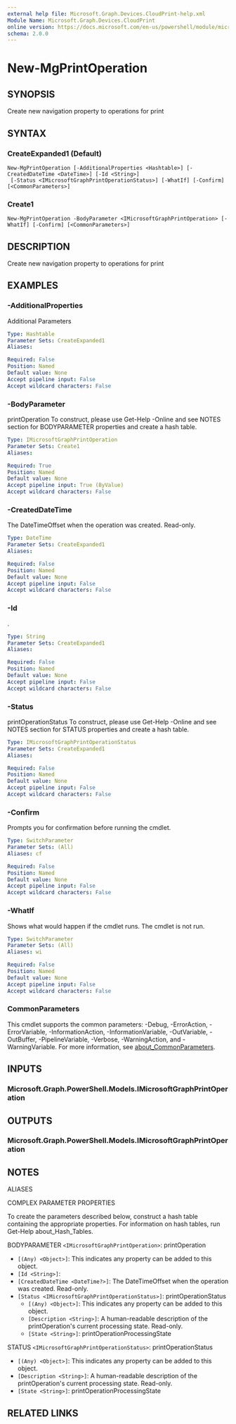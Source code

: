 ```yaml
---
external help file: Microsoft.Graph.Devices.CloudPrint-help.xml
Module Name: Microsoft.Graph.Devices.CloudPrint
online version: https://docs.microsoft.com/en-us/powershell/module/microsoft.graph.devices.cloudprint/new-mgprintoperation
schema: 2.0.0
---
```


# New-MgPrintOperation

## SYNOPSIS
Create new navigation property to operations for print

## SYNTAX

### CreateExpanded1 (Default)
```
New-MgPrintOperation [-AdditionalProperties <Hashtable>] [-CreatedDateTime <DateTime>] [-Id <String>]
 [-Status <IMicrosoftGraphPrintOperationStatus>] [-WhatIf] [-Confirm] [<CommonParameters>]
```

### Create1
```
New-MgPrintOperation -BodyParameter <IMicrosoftGraphPrintOperation> [-WhatIf] [-Confirm] [<CommonParameters>]
```

## DESCRIPTION
Create new navigation property to operations for print

## EXAMPLES

### -AdditionalProperties
Additional Parameters

```yaml
Type: Hashtable
Parameter Sets: CreateExpanded1
Aliases:

Required: False
Position: Named
Default value: None
Accept pipeline input: False
Accept wildcard characters: False
```

### -BodyParameter
printOperation
To construct, please use Get-Help -Online and see NOTES section for BODYPARAMETER properties and create a hash table.

```yaml
Type: IMicrosoftGraphPrintOperation
Parameter Sets: Create1
Aliases:

Required: True
Position: Named
Default value: None
Accept pipeline input: True (ByValue)
Accept wildcard characters: False
```

### -CreatedDateTime
The DateTimeOffset when the operation was created.
Read-only.

```yaml
Type: DateTime
Parameter Sets: CreateExpanded1
Aliases:

Required: False
Position: Named
Default value: None
Accept pipeline input: False
Accept wildcard characters: False
```

### -Id
.

```yaml
Type: String
Parameter Sets: CreateExpanded1
Aliases:

Required: False
Position: Named
Default value: None
Accept pipeline input: False
Accept wildcard characters: False
```

### -Status
printOperationStatus
To construct, please use Get-Help -Online and see NOTES section for STATUS properties and create a hash table.

```yaml
Type: IMicrosoftGraphPrintOperationStatus
Parameter Sets: CreateExpanded1
Aliases:

Required: False
Position: Named
Default value: None
Accept pipeline input: False
Accept wildcard characters: False
```

### -Confirm
Prompts you for confirmation before running the cmdlet.

```yaml
Type: SwitchParameter
Parameter Sets: (All)
Aliases: cf

Required: False
Position: Named
Default value: None
Accept pipeline input: False
Accept wildcard characters: False
```

### -WhatIf
Shows what would happen if the cmdlet runs.
The cmdlet is not run.

```yaml
Type: SwitchParameter
Parameter Sets: (All)
Aliases: wi

Required: False
Position: Named
Default value: None
Accept pipeline input: False
Accept wildcard characters: False
```

### CommonParameters
This cmdlet supports the common parameters: -Debug, -ErrorAction, -ErrorVariable, -InformationAction, -InformationVariable, -OutVariable, -OutBuffer, -PipelineVariable, -Verbose, -WarningAction, and -WarningVariable. For more information, see [about_CommonParameters](http://go.microsoft.com/fwlink/?LinkID=113216).

## INPUTS

### Microsoft.Graph.PowerShell.Models.IMicrosoftGraphPrintOperation
## OUTPUTS

### Microsoft.Graph.PowerShell.Models.IMicrosoftGraphPrintOperation
## NOTES

ALIASES

COMPLEX PARAMETER PROPERTIES

To create the parameters described below, construct a hash table containing the appropriate properties. For information on hash tables, run Get-Help about_Hash_Tables.


BODYPARAMETER `<IMicrosoftGraphPrintOperation>`: printOperation
  - `[(Any) <Object>]`: This indicates any property can be added to this object.
  - `[Id <String>]`: 
  - `[CreatedDateTime <DateTime?>]`: The DateTimeOffset when the operation was created. Read-only.
  - `[Status <IMicrosoftGraphPrintOperationStatus>]`: printOperationStatus
    - `[(Any) <Object>]`: This indicates any property can be added to this object.
    - `[Description <String>]`: A human-readable description of the printOperation's current processing state. Read-only.
    - `[State <String>]`: printOperationProcessingState

STATUS `<IMicrosoftGraphPrintOperationStatus>`: printOperationStatus
  - `[(Any) <Object>]`: This indicates any property can be added to this object.
  - `[Description <String>]`: A human-readable description of the printOperation's current processing state. Read-only.
  - `[State <String>]`: printOperationProcessingState

## RELATED LINKS
